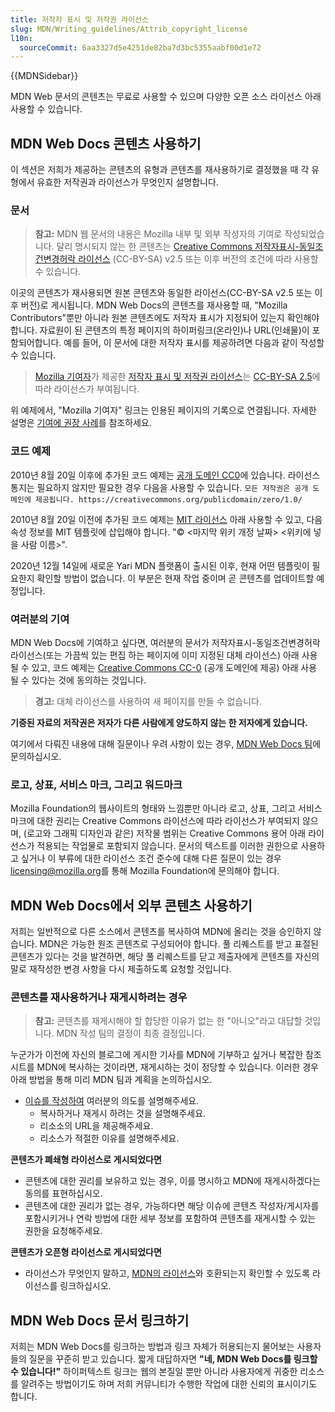 ```yaml
---
title: 저작자 표시 및 저작권 라이선스
slug: MDN/Writing_guidelines/Attrib_copyright_license
l10n:
  sourceCommit: 6aa3327d5e4251de82ba7d3bc5355aabf00d1e72
---
```


{{MDNSidebar}}

MDN Web 문서의 콘텐츠는 무료로 사용할 수 있으며 다양한 오픈 소스 라이선스 아래 사용할 수 있습니다.

## MDN Web Docs 콘텐츠 사용하기

이 섹션은 저희가 제공하는 콘텐츠의 유형과 콘텐츠를 재사용하기로 결정했을 때 각 유형에서 유효한 저작권과 라이선스가 무엇인지 설명합니다.

### 문서

> **참고:** MDN 웹 문서의 내용은 Mozilla 내부 및 외부 작성자의 기여로 작성되었습니다. 달리 명시되지 않는 한 콘텐츠는 [Creative Commons 저작자표시-동일조건변경허락 라이선스](https://creativecommons.org/licenses/by-sa/2.5/) (CC-BY-SA) v2.5 또는 이후 버전의 조건에 따라 사용할 수 있습니다.

이곳의 콘텐츠가 재사용되면 원본 콘텐츠와 동일한 라이선스(CC-BY-SA v2.5 또는 이후 버전)로 게시됩니다. MDN Web Docs의 콘텐츠를 재사용할 때, "Mozilla Contributors"뿐만 아니라 원본 콘텐츠에도 저작자 표시가 지정되어 있는지 확인해야 합니다. 자료원이 된 콘텐츠의 특정 페이지의 하이퍼링크(온라인)나 URL(인쇄물)이 포함되어합니다. 예를 들어, 이 문서에 대한 저작자 표시를 제공하려면 다음과 같이 작성할 수 있습니다.

> [Mozilla 기여자](/ko/docs/MDN/Community/Roles_teams#contributor)가 제공한 [저작자 표시 및 저작권 라이선스](/ko/docs/MDN/Writing_guidelines/Attrib_copyright_license)는 [CC-BY-SA 2.5](https://creativecommons.org/licenses/by-sa/2.5/)에 따라 라이선스가 부여됩니다.

위 예제에서, "Mozilla 기여자" 링크는 인용된 페이지의 기록으로 연결됩니다. 자세한 설명은 [기여에 권장 사례](https://wiki.creativecommons.org/wiki/Recommended_practices_for_attribution)를 참조하세요.

### 코드 예제

2010년 8월 20일 이후에 추가된 코드 예제는 [공개 도메인 CC0](https://creativecommons.org/publicdomain/zero/1.0/)에 있습니다. 라이선스 통지는 필요하지 않지만 필요한 경우 다음을 사용할 수 있습니다. `모든 저작권은 공개 도메인에 제공됩니다. https://creativecommons.org/publicdomain/zero/1.0/`

2010년 8월 20일 이전에 추가된 코드 예제는 [MIT 라이선스](https://opensource.org/license/mit/) 아래 사용할 수 있고, 다음 속성 정보를 MIT 템플릿에 삽입해야 합니다. "© \<마지막 위키 개정 날짜> \<위키에 넣을 사람 이름>".

2020년 12월 14일에 새로운 Yari MDN 플랫폼이 출시된 이후, 현재 어떤 템플릿이 필요한지 확인할 방법이 없습니다. 이 부분은 현재 작업 중이며 곧 콘텐츠를 업데이트할 예정입니다.

### 여러분의 기여

MDN Web Docs에 기여하고 싶다면, 여러분의 문서가 저작자표시-동일조건변경허락 라이선스(또는 가끔씩 있는 편집 하는 페이지에 이미 지정된 대체 라이선스) 아래 사용될 수 있고, 코드 예제는 [Creative Commons CC-0](https://creativecommons.org/publicdomain/zero/1.0/) (공개 도메인에 제공) 아래 사용 될 수 있다는 것에 동의하는 것입니다.

> **경고:** 대체 라이선스를 사용하여 새 페이지를 만들 수 없습니다.

**기증된 자료의 저작권은 저자가 다른 사람에게 양도하지 않는 한 저자에게 있습니다.**

여기에서 다뤄진 내용에 대해 질문이나 우려 사항이 있는 경우, [MDN Web Docs 팀](<(/ko/docs/MDN/Community/Communication_channels)>)에 문의하십시오.

### 로고, 상표, 서비스 마크, 그리고 워드마크

Mozilla Foundation의 웹사이트의 형태와 느낌뿐만 아니라 로고, 상표, 그리고 서비스 마크에 대한 권리는 Creative Commons 라이선스에 따라 라이선스가 부여되지 않으며, (로고와 그래픽 디자인과 같은) 저작물 범위는 Creative Commons 용어 아래 라이선스가 적용되는 작업물로 포함되지 않습니다. 문서의 텍스트를 이러한 권한으로 사용하고 싶거나 이 부류에 대한 라이선스 조건 준수에 대해 다른 질문이 있는 경우 [licensing@mozilla.org](mailto:licensing@mozilla.org)를 통해 Mozilla Foundation에 문의해야 합니다.

## MDN Web Docs에서 외부 콘텐츠 사용하기

저희는 일반적으로 다른 소스에서 콘텐츠를 복사하여 MDN에 올리는 것을 승인하지 않습니다.
MDN은 가능한 원조 콘텐츠로 구성되어야 합니다.
풀 리퀘스트를 받고 표절된 콘텐츠가 있다는 것을 발견하면, 해당 풀 리퀘스트를 닫고 제출자에게 콘텐츠를 자신의 말로 재작성한 변경 사항을 다시 제출하도록 요청할 것입니다.

### 콘텐츠를 재사용하거나 재게시하려는 경우

> **참고:** 콘텐츠를 재게시해야 할 합당한 이유가 없는 한 "아니오"라고 대답할 것입니다.
> MDN 작성 팀의 결정이 최종 결정입니다.

누군가가 이전에 자신의 블로그에 게시한 기사를 MDN에 기부하고 싶거나 복잡한 참조 시트를 MDN에 복사하는 것이라면, 재게시하는 것이 정당할 수 있습니다. 이러한 경우 아래 방법을 통해 미리 MDN 팀과 계획을 논의하십시오.

- [이슈를 작성하여](https://github.com/mdn/mdn/issues/new/choose) 여러분의 의도를 설명해주세요.
  - 복사하거나 재게시 하려는 것을 설명해주세요.
  - 리소소의 URL을 제공해주세요.
  - 리소스가 적절한 이유를 설명해주세요.

**콘텐츠가 폐쇄형 라이선스로 게시되었다면**

- 콘텐츠에 대한 권리를 보유하고 있는 경우, 이를 명시하고 MDN에 재게시하겠다는 동의를 표현하십시오.
- 콘텐츠에 대한 권리가 없는 경우, 가능하다면 해당 이슈에 콘텐츠 작성자/게시자를 포함시키거나 연락 방법에 대한 세부 정보를 포함하여 콘텐츠를 재게시할 수 있는 권한을 요청해주세요.

**콘텐츠가 오픈형 라이선스로 게시되었다면**

- 라이선스가 무엇인지 말하고, [MDN의 라이선스](https://github.com/mdn/content/blob/main/LICENSE.md)와 호환되는지 확인할 수 있도록 라이선스를 링크하십시오.

## MDN Web Docs 문서 링크하기

저희는 MDN Web Docs를 링크하는 방법과 링크 자체가 허용되는지 물어보는 사용자들의 질문을 꾸준히 받고 있습니다. 짧게 대답하자면 **"네, MDN Web Docs를 링크할 수 있습니다!"** 하이퍼텍스트 링크는 웹의 본질일 뿐만 아니라 사용자에게 귀중한 리소스를 알려주는 방법이기도 하며 저희 커뮤니티가 수행한 작업에 대한 신뢰의 표시이기도 합니다.
